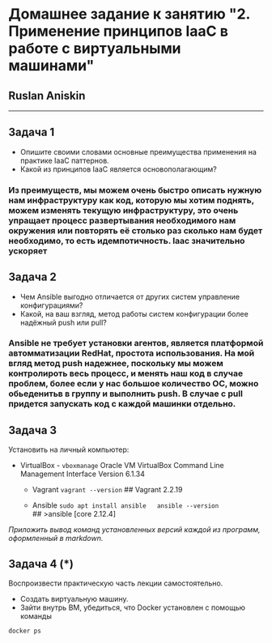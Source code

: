 

# Домашнее задание к занятию "2. Применение принципов IaaC в работе с виртуальными машинами"

## Ruslan Aniskin

---

## Задача 1

- Опишите своими словами основные преимущества применения на практике IaaC паттернов.
- Какой из принципов IaaC является основополагающим?

### Из преимуществ, мы можем очень быстро описать нужную нам инфраструктуру как код, которую мы хотим поднять, можем изменять текущую инфраструктуру, это очень упращает процесс развертывания необходимого нам окружения или повторять её столько раз сколько нам будет необходимо, то есть идемпотичность. Iaac значительно ускоряет 

## Задача 2

- Чем Ansible выгодно отличается от других систем управление конфигурациями? 
- Какой, на ваш взгляд, метод работы систем конфигурации более надёжный push или pull?

### Ansible не требует установки агентов, является платформой автомматизации RedHat, простота использования. На мой вгляд метод push надежнее, поскольку мы можем контролироть весь процесс, и менять наш код в случае проблем, более если у нас большое количество ОС, можно обьеденитьв в группу и выполнить push. В случае с pull придется запускать код с каждой машинки отдельно. 

## Задача 3

Установить на личный компьютер:

- VirtualBox - ```vboxmanage```
  Oracle VM VirtualBox Command Line Management Interface Version 6.1.34

  - Vagrant  ```vagrant --version```
             ## Vagrant 2.2.19

  - Ansible ```sudo apt install ansible  
               ansible --version```  
           ## >ansible [core 2.12.4]



*Приложить вывод команд установленных версий каждой из программ, оформленный в markdown.*

## Задача 4 (*)

Воспроизвести практическую часть лекции самостоятельно.

- Создать виртуальную машину.
- Зайти внутрь ВМ, убедиться, что Docker установлен с помощью команды
```
docker ps
```
